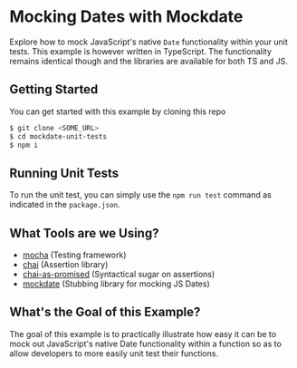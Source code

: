 # Mocking Dates with Mockdate
Explore how to mock JavaScript's native `Date` functionality within your unit tests. This example is however written in
TypeScript. The functionality remains identical though and the libraries are available for both TS and JS.

## Getting Started
You can get started with this example by cloning this repo
```bash
$ git clone <SOME_URL>
$ cd mockdate-unit-tests
$ npm i
```

## Running Unit Tests
To run the unit test, you can simply use the `npm run test` command as indicated in the `package.json`.

## What Tools are we Using?
- [mocha](https://www.npmjs.com/package/mocha) (Testing framework)
- [chai](https://www.npmjs.com/package/chai) (Assertion library)
- [chai-as-promised](https://www.npmjs.com/package/chai-as-promised) (Syntactical sugar on assertions)
- [mockdate](https://www.npmjs.com/package/mockdate) (Stubbing library for mocking JS Dates)

## What's the Goal of this Example?
The goal of this example is to practically illustrate how easy it can be to mock out JavaScript's native Date
functionality within a function so as to allow developers to more easily unit test their functions.
